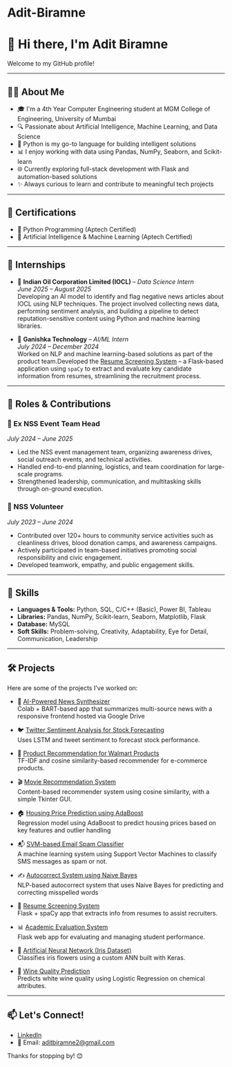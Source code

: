 # Adit-Biramne

# 👋 Hi there, I'm Adit Biramne

Welcome to my GitHub profile!

---

## 🧑‍💻 About Me

- 🎓 I'm a 4th Year Computer Engineering student at MGM College of Engineering, University of Mumbai  
- 🔍 Passionate about Artificial Intelligence, Machine Learning, and Data Science  
- 🐍 Python is my go-to language for building intelligent solutions  
- 📊 I enjoy working with data using Pandas, NumPy, Seaborn, and Scikit-learn  
- 🌐 Currently exploring full-stack development with Flask and automation-based solutions  
- ✨ Always curious to learn and contribute to meaningful tech projects

---

## 📜 Certifications

- 🧠 Python Programming (Aptech Certified)  
- 🤖 Artificial Intelligence & Machine Learning (Aptech Certified)

---

## 🧪 Internships

- 🏢 **Indian Oil Corporation Limited (IOCL)** – *Data Science Intern*  
  *June 2025 – August 2025*  
  Developing an AI model to identify and flag negative news articles about IOCL using NLP techniques. The project involved collecting news data, performing sentiment analysis, and building a pipeline to detect      reputation-sensitive content using Python and machine learning libraries.

- 🏢 **Ganishka Technology** – *AI/ML Intern*  
  *July 2024 – December 2024*  
  Worked on NLP and machine learning-based solutions as part of the product team.Developed the [Resume Screening System](https://github.com/AditBiramne/Resume-Screening-System) – a Flask-based application using     `spaCy` to extract and evaluate key candidate information from resumes, streamlining the recruitment process.

---

## 🧾 Roles & Contributions

### 🧢 Ex NSS Event Team Head  
*July 2024 – June 2025*  
- Led the NSS event management team, organizing awareness drives, social outreach events, and technical activities.  
- Handled end-to-end planning, logistics, and team coordination for large-scale programs.  
- Strengthened leadership, communication, and multitasking skills through on-ground execution.

### 🤝 NSS Volunteer  
*July 2023 – June 2024*  
- Contributed over 120+ hours to community service activities such as cleanliness drives, blood donation camps, and awareness campaigns.  
- Actively participated in team-based initiatives promoting social responsibility and civic engagement.  
- Developed teamwork, empathy, and public engagement skills.

---

## 🚀 Skills

- **Languages & Tools:** Python, SQL, C/C++ (Basic), Power BI, Tableau  
- **Libraries:** Pandas, NumPy, Scikit-learn, Seaborn, Matplotlib, Flask  
- **Database:** MySQL  
- **Soft Skills:** Problem-solving, Creativity, Adaptability, Eye for Detail, Communication, Leadership

---

## 🛠️ Projects

Here are some of the projects I've worked on:

- 📰 [AI-Powered News Synthesizer](https://github.com/AditBiramne/News-Synthesizer)  
  Colab + BART-based app that summarizes multi-source news with a responsive frontend hosted via Google Drive

- 🐦 [Twitter Sentiment Analysis for Stock Forecasting](https://github.com/AditBiramne/-Twitter-Sentiment-Analysis-for-Stock-Market-Forecasting)  
  Uses LSTM and tweet sentiment to forecast stock performance.

- 🛒 [Product Recommendation for Walmart Products](https://github.com/AditBiramne/Product-Recommendation-for-Walmart-Products)  
  TF-IDF and cosine similarity-based recommender for e-commerce products.

- 🎬 [Movie Recommendation System](https://github.com/AditBiramne/Movie-Recommendation-System)  
  Content-based recommender system using cosine similarity, with a simple Tkinter GUI.

- 🏠 [Housing Price Prediction using AdaBoost](https://github.com/AditBiramne/Housing-Price-Prediction-using-AdaBoost)  
  Regression model using AdaBoost to predict housing prices based on key features and outlier handling

- 📬 [SVM-based Email Spam Classifier](https://github.com/AditBiramne/SVM-based-Email-Spam-Classifier)  
  A machine learning system using Support Vector Machines to classify SMS messages as spam or not.

- ✍️ [Autocorrect System using Naive Bayes](https://github.com/AditBiramne/Autocorrect-System-using-Naive-Bayes)  
  NLP-based autocorrect system that uses Naive Bayes for predicting and correcting misspelled words

- 📂 [Resume Screening System](https://github.com/AditBiramne/Resume-Screening-System)  
  Flask + spaCy app that extracts info from resumes to assist recruiters.

- 📊 [Academic Evaluation System](https://github.com/AditBiramne/Academic-Evaluation-System)  
  Flask web app for evaluating and managing student performance.

- 🌸 [Artificial Neural Network (Iris Dataset)](https://github.com/AditBiramne/Artificial-Neural-Network-Implementation)  
  Classifies iris flowers using a custom ANN built with Keras.

- 🍷 [Wine Quality Prediction](https://github.com/AditBiramne/Wine-Quality-Prediction-Using-Logistic-Regression)  
  Predicts white wine quality using Logistic Regression on chemical attributes.

  
---

## 📫 Let's Connect!

- [LinkedIn](https://linkedin.com/in/aditbiramne)  
- 📧 Email: [aditbiramne2@gmail.com](mailto:aditbiramne2@gmail.com)  

Thanks for stopping by! 😊
